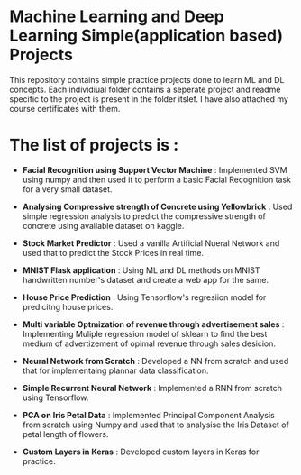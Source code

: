 # Machine Learning and Deep Learning Simple(application based) Projects
This repository contains simple practice projects done to learn ML and DL concepts. Each individiual folder contains a seperate project and readme specific to the project is present in the folder itslef.
I have also attached my course certificates with them.

# The list of projects is : 

  * **__Facial Recognition using Support Vector Machine__** : Implemented SVM using numpy and then used it to perform a basic Facial Recognition task for a very small dataset.
  
  * **__Analysing Compressive strength of Concrete using Yellowbrick__** : Used simple regression analysis to predict the compressive strength of concrete using available dataset on kaggle.
  
  * **__Stock Market Predictor__** : Used a vanilla Artificial Nueral Network and used that to predict the Stock Prices in real time.
  
  * **MNIST Flask application** : Using ML and DL methods on MNIST handwritten number's dataset and create a web app for the same. 
  
  * **__House Price Prediction__** : Using Tensorflow's regresiion model for predicitng house prices. 
  
  * **__Multi variable Optmization of revenue through advertisement sales__** : Implementing Muliple regression model of sklearn to find the best medium of advertizement of opimal revenue through sales desicion. 
  
  * **__Neural Network from Scratch__** : Developed a NN from scratch and used that for implementaing plannar data classification.
  
  * **__Simple Recurrent Neural Network__** : Implemented a RNN from scratch using Tensorflow.
  
  * **__PCA on Iris Petal Data__** : Implemented Principal Component Analysis from scratch using Numpy and used that to analysise the Iris Dataset of petal length of flowers. 
  
  * **__Custom Layers in Keras__** : Developed custom layers in Keras for practice. 
  
  
